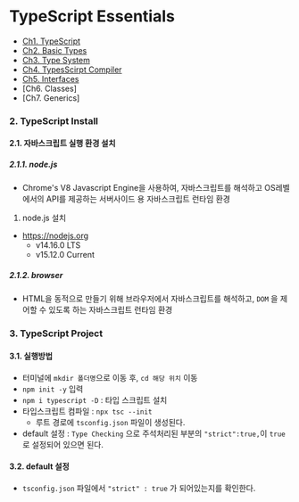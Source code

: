 # TypeScript Essentials

- [Ch1. TypeScript]()
- [Ch2. Basic Types](https://github.com/ohtaekwon/TSC-Test/tree/master/ch02_Basic-Types)
- [Ch3. Type System](https://github.com/ohtaekwon/TSC-Test/tree/master/ch03_Type-System)
- [Ch4. TypesScirpt Compiler](https://github.com/ohtaekwon/TSC-Test/tree/master/ch04_TypeScript-Compiler)
- [Ch5. Interfaces]()
- [Ch6. Classes]
- [Ch7. Generics]


### 2. TypeScript Install

#### 2.1. 자바스크립트 실행 환경 설치

##### 2.1.1. node.js
  - Chrome's  V8 Javascript Engine을 사용하여, 자바스크립트를 해석하고 OS레벨에서의 API를 제공하는 서버사이드 용 자바스크립트 런타임 환경

  1) node.js 설치
  - https://nodejs.org
    - v14.16.0 LTS
    - v15.12.0 Current



##### 2.1.2. browser
  - HTML을 동적으로 만들기 위해 브라우저에서 자바스크립트를 해석하고, `DOM` 을 제어할 수 있도록 하는 자바스크립트 런타임 환경


### 3. TypeScript Project 

#### 3.1. 실행방법

- 터미널에 `mkdir 폴더명`으로 이동 후, `cd 해당 위치` 이동
- `npm init -y` 입력
- `npm i typescript -D` : 타입 스크립트 설치
- 타입스크립트 컴파일 : `npx tsc --init`
    - 루트 경로에 `tsconfig.json` 파일이 생성된다. 
- default 설정 : `Type Checking` 으로 주석처리된 부분의 `"strict":true,`이 `true`로 설정되어 있으면 된다. 

#### 3.2. default 설정

- `tsconfig.json` 파일에서 `"strict" : true` 가 되어있는지를 확인한다. 